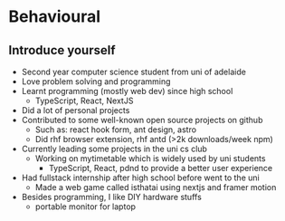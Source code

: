 # Behavioural

## Introduce yourself

- Second year computer science student from uni of adelaide
- Love problem solving and programming
- Learnt programming (mostly web dev) since high school
  - TypeScript, React, NextJS
- Did a lot of personal projects
- Contributed to some well-known open source projects on github
  - Such as: react hook form, ant design, astro
  - Did rhf browser extension, rhf antd (>2k downloads/week npm)
- Currently leading some projects in the uni cs club
  - Working on mytimetable which is widely used by uni students
    - TypeScript, React, pdnd to provide a better user experience
- Had fullstack internship after high school before went to the uni
  - Made a web game called isthatai using nextjs and framer motion
- Besides programming, I like DIY hardware stuffs
  - portable monitor for laptop
